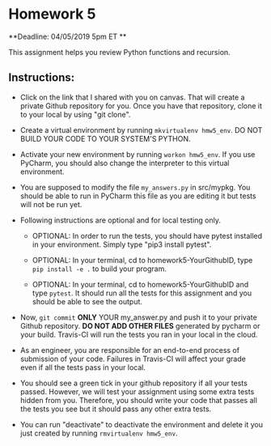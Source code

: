 # Homework 5
**Deadline: 04/05/2019 5pm ET **

This assignment helps you review Python functions and recursion.

## Instructions:

* Click on the link that I shared with you on canvas. That will create a private Github repository for you. Once you have that repository, clone it to your local by using "git clone".

* Create a virtual environment by running ``mkvirtualenv hmw5_env``. DO NOT BUILD YOUR CODE TO YOUR SYSTEM'S PYTHON.

* Activate your new environment by running ``workon hmw5_env``. If you use PyCharm, you should also change the interpreter to this virtual environment.

* You are supposed to modify the file ``my_answers.py`` in src/mypkg. You should be able to run in PyCharm this file as you are editing it but tests will not be run yet.

* Following instructions are optional and for local testing only. 
  - OPTIONAL: In order to run the tests, you should have pytest installed in your environment. Simply type "pip3 install pytest".

  - OPTIONAL: In your terminal, cd to homework5-YourGithubID, type ``pip install -e .`` to build your program.

  - OPTIONAL: In your terminal, cd to homework5-YourGithubID and type ``pytest``. It should run all the tests for this assignment and you should be able to see the output.

* Now, ``git commit`` **ONLY** YOUR my_answer.py and push it to your private Github repository. **DO NOT ADD OTHER FILES** generated by pycharm or your build. Travis-CI will run the tests you ran in your local in the cloud. 

* As an engineer, you are responsible for an end-to-end process of submission of your code. Failures in Travis-CI will affect your grade even if all the tests pass in your local.

* You should see a green tick in your github repository if all your tests passed. However, we will test your assignment using some extra tests hidden from you. Therefore, you should write your code that passes all the tests you see but it should pass any other extra tests.

* You can run "deactivate" to deactivate the environment and delete it you just created by running ``rmvirtualenv hmw5_env``.